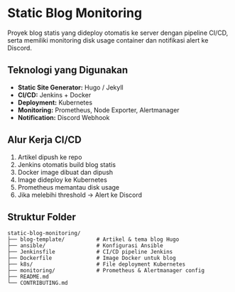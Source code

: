 # Static Blog Monitoring

Proyek blog statis yang dideploy otomatis ke server dengan pipeline CI/CD, serta memiliki monitoring disk usage container dan notifikasi alert ke Discord.

## Teknologi yang Digunakan
- **Static Site Generator:** Hugo / Jekyll
- **CI/CD:** Jenkins + Docker
- **Deployment:** Kubernetes
- **Monitoring:** Prometheus, Node Exporter, Alertmanager
- **Notification:** Discord Webhook

## Alur Kerja CI/CD
1. Artikel dipush ke repo
2. Jenkins otomatis build blog statis
3. Docker image dibuat dan dipush
4. Image dideploy ke Kubernetes
5. Prometheus memantau disk usage
6. Jika melebihi threshold → Alert ke Discord

## Struktur Folder 
```
static-blog-monitoring/
├── blog-template/          # Artikel & tema blog Hugo
├── ansible/                # Konfigurasi Ansible
├── Jenkinsfile             # CI/CD pipeline Jenkins
├── Dockerfile              # Image Docker untuk blog
├── k8s/                    # File deployment Kubernetes
├── monitoring/             # Prometheus & Alertmanager config
├── README.md
└── CONTRIBUTING.md
```
